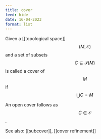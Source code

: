 ```yaml
---
title: cover
feed: hide
date: 16-04-2023
format: list
---
```



Given a [[topological space]] $$(M, \mathcal O)$$ and a set of subsets $$C\subseteq \mathcal P(M)$$ is called a cover of $$M$$ if $$\bigcup C = M$$

An open cover follows as $$C\in\mathcal O$$.

See also: [[subcover]], [[cover refinement]]
